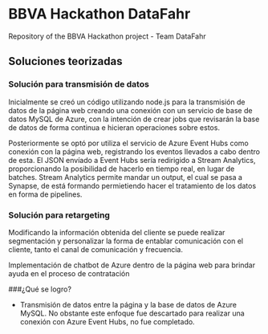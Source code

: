 # BBVA Hackathon DataFahr
Repository of the BBVA Hackathon project - Team DataFahr

## Soluciones teorizadas
### Solución para transmisión de datos
Inicialmente se creó un código utilizando node.js para la transmisión de datos de la página web creando una conexión con un servicio de base de datos MySQL de Azure, con la intención de crear jobs que revisarán la base de datos de forma continua e hicieran operaciones sobre estos.

Posteriormente se optó por utiliza el servicio de Azure Event Hubs como conexión con la página web, registrando los eventos llevados a cabo dentro de esta. El JSON envíado a Event Hubs sería redirigido a Stream Analytics, proporcionando la posibilidad de hacerlo en tiempo real, en lugar de batches. Stream Analytics permite mandar un output, el cual se pasa a Synapse, de está formando permietiendo hacer el tratamiento de los datos en forma de pipelines.

### Solución para retargeting
Modificando la información obtenida del cliente se puede realizar segmentación y personalizar la forma de entablar comunicación con el cliente, tanto el canal de comunicación y frecuencia.

Implementación de chatbot de Azure dentro de la página web para brindar ayuda en el proceso de contratación

###¿Qué se logro?
- Transmisión de datos entre la página y la base de datos de Azure MySQL. No obstante este enfoque fue descartado para realizar una conexión con Azure Event Hubs, no fue completado.
